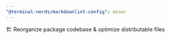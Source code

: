 ```yaml
---
"@terminal-nerds/markdownlint-config": minor
---
```


🏗️ Reorganize package codebase & optimize distributable files
